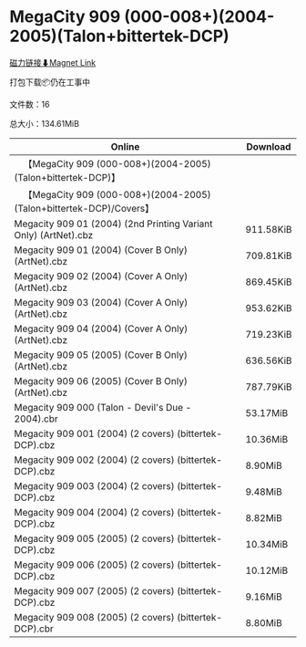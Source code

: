 # MegaCity 909 (000-008+)(2004-2005)(Talon+bittertek-DCP)

[磁力链接⬇Magnet Link](magnet:?xt=urn:btih:3f36a6cf4b742cd5655e6a0af89c1fc31b3e5681&dn=MegaCity%20909%20%28000-008%2B%29%282004-2005%29%28Talon%2Bbittertek-DCP%29)

打包下载📦仍在工事中

文件数：16

总大小：134.61MiB

Online | Download
--- | ---
&emsp;【MegaCity 909 (000-008+)(2004-2005)(Talon+bittertek-DCP)】 | 
&emsp;【MegaCity 909 (000-008+)(2004-2005)(Talon+bittertek-DCP)/Covers】 | 
Megacity 909 01 (2004) (2nd Printing Variant Only) (ArtNet).cbz | 911.58KiB
Megacity 909 01 (2004) (Cover B Only) (ArtNet).cbz | 709.81KiB
Megacity 909 02 (2004) (Cover A Only) (ArtNet).cbz | 869.45KiB
Megacity 909 03 (2004) (Cover A Only) (ArtNet).cbz | 953.62KiB
Megacity 909 04 (2004) (Cover A Only) (ArtNet).cbz | 719.23KiB
Megacity 909 05 (2005) (Cover B Only) (ArtNet).cbz | 636.56KiB
Megacity 909 06 (2005) (Cover B Only) (ArtNet).cbz | 787.79KiB
Megacity 909 000 (Talon - Devil's Due - 2004).cbr | 53.17MiB
Megacity 909 001 (2004) (2 covers) (bittertek-DCP).cbz | 10.36MiB
Megacity 909 002 (2004) (2 covers) (bittertek-DCP).cbz | 8.90MiB
Megacity 909 003 (2004) (2 covers) (bittertek-DCP).cbz | 9.48MiB
Megacity 909 004 (2004) (2 covers) (bittertek-DCP).cbz | 8.82MiB
Megacity 909 005 (2005) (2 covers) (bittertek-DCP).cbz | 10.34MiB
Megacity 909 006 (2005) (2 covers) (bittertek-DCP).cbz | 10.12MiB
Megacity 909 007 (2005) (2 covers) (bittertek-DCP).cbz | 9.16MiB
Megacity 909 008 (2005) (2 covers) (bittertek-DCP).cbr | 8.80MiB